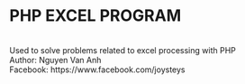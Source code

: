 <h1>PHP EXCEL PROGRAM </h1></br>
Used to solve problems related to excel processing with PHP </br>
Author: Nguyen Van Anh</br>
Facebook: https://www.facebook.com/joysteys </br>

